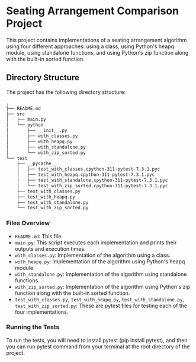 # Seating Arrangement Comparison Project

This project contains implementations of a seating arrangement algorithm using four different approaches: using a class, using Python's heapq module, using standalone functions, and using Python's zip function along with the built-in sorted function.

## Directory Structure

The project has the following directory structure:

```markdown
.
├── README.md
├── src
│   ├── main.py
│   └── python
│       ├── __init__.py
│       ├── with_classes.py
│       ├── with_heapq.py
│       ├── with_standalone.py
│       └── with_zip_sorted.py
└── test
    ├── __pycache__
    │   ├── test_with_classes.cpython-311-pytest-7.3.1.pyc
    │   ├── test_with_heapq.cpython-311-pytest-7.3.1.pyc
    │   ├── test_with_standalone.cpython-311-pytest-7.3.1.pyc
    │   └── test_with_zip_sorted.cpython-311-pytest-7.3.1.pyc
    ├── test_with_classes.py
    ├── test_with_heapq.py
    ├── test_with_standalone.py
    └── test_with_zip_sorted.py
```

### Files Overview

- `README.md`: This file.
- `main.py`: This script executes each implementation and prints their outputs and execution times.
- `with_classes.py`: Implementation of the algorithm using a class.
- `with_heapq.py`: Implementation of the algorithm using Python's heapq module.
- `with_standalone.py`: Implementation of the algorithm using standalone functions.
- `with_zip_sorted.py`: Implementation of the algorithm using Python's zip function along with the built-in sorted function.
- `test_with_classes.py`, `test_with_heapq.py`, `test_with_standalone.py`, `test_with_zip_sorted.py`: These are pytest files for testing each of the four implementations.

### Running the Tests

To run the tests, you will need to install pytest (pip install pytest), and then you can run pytest command from your terminal at the root directory of the project.

